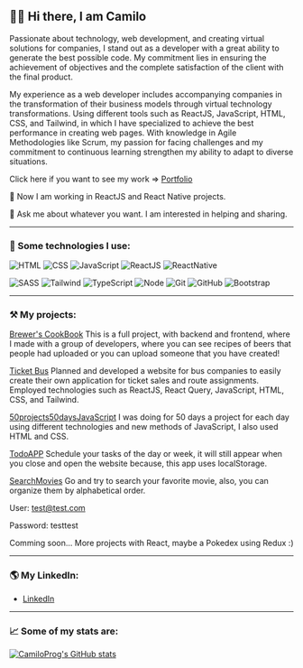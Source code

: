 
## 👋🏻   Hi there, I am Camilo

Passionate about technology, web development, and creating virtual solutions for companies, I stand out as a 
developer with a great ability to generate the best possible code. My commitment lies in ensuring the achievement of 
objectives and the complete satisfaction of the client with the final product.

My experience as a web developer includes accompanying companies in the transformation of their business models 
through virtual technology transformations. Using different tools such as ReactJS, JavaScript, HTML, CSS, and 
Tailwind, in which I have specialized to achieve the best performance in creating web pages. With knowledge in Agile 
Methodologies like Scrum, my passion for facing challenges and my commitment to continuous learning strengthen my 
ability to adapt to diverse situations.

Click here if you want to see my work => [Portfolio](https://camiloprog.notion.site/Camilo-Martinez-4005fae36014429598941e0e2843d153?pvs=4)

🌱   Now I am working in ReactJS and React Native projects.

💬   Ask me about whatever you want. I am interested in helping and sharing.

***

### 🎯   Some technologies I use:

  ![HTML](https://img.shields.io/badge/HTML5-E34F26?style=for-the-badge&logo=html5&logoColor=white) ![CSS](https://img.shields.io/badge/CSS3-1572B6?style=for-the-badge&logo=css3&logoColor=white)  ![JavaScript](https://img.shields.io/badge/JavaScript-323330?style=for-the-badge&logo=javascript&logoColor=F7DF1E)   ![ReactJS](https://img.shields.io/badge/React-20232A?style=for-the-badge&logo=react&logoColor=61DAFB) ![ReactNative](https://img.shields.io/badge/React_Native-20232A?style=for-the-badge&logo=react&logoColor=61DAFB) 
  
  ![SASS](https://img.shields.io/badge/Sass-CC6699?style=for-the-badge&logo=sass&logoColor=white)    ![Tailwind](https://img.shields.io/badge/Tailwind_CSS-38B2AC?style=for-the-badge&logo=tailwind-css&logoColor=white)    ![TypeScript](https://img.shields.io/badge/TypeScript-007ACC?style=for-the-badge&logo=typescript&logoColor=white)     ![Node](https://img.shields.io/badge/Node%20js-339933?style=for-the-badge&logo=nodedotjs&logoColor=white)    ![Git](https://img.shields.io/badge/GIT-E44C30?style=for-the-badge&logo=git&logoColor=white)   ![GitHub](https://img.shields.io/badge/GitHub-100000?style=for-the-badge&logo=github&logoColor=white) ![Bootstrap](https://img.shields.io/badge/Bootstrap-563D7C?style=for-the-badge&logo=bootstrap&logoColor=white)

***
  
### ⚒️   My projects:

[Brewer's CookBook](https://c15-09-t-node-react.vercel.app/)
This is a full project, with backend and frontend, where I made with a group of developers, where you can see recipes of beers that people had uploaded or you can upload someone that you have created!

[Ticket Bus](https://ticket-bus.netlify.app/)
Planned and developed a website for bus companies to easily create their own application for ticket sales and route assignments. Employed technologies such as ReactJS, React Query, JavaScript, HTML, CSS, and Tailwind.

[50projects50daysJavaScript](https://camiloprog-50projects50days.netlify.app/)
I was doing for 50 days a project for each day using different technologies and new methods of JavaScript, I also used HTML and CSS.

[TodoAPP](https://camiloprogtodo.netlify.app/)
Schedule your tasks of the day or week, it will still appear when you close and open the website because, this app uses localStorage.

[SearchMovies](https://movieapp-bemaster.netlify.app/)
Go and try to search your favorite movie, also, you can organize them by alphabetical order.

User: test@test.com

Password: testtest

Comming soon...
More projects with React, maybe a Pokedex using Redux :)

***

### 🌎   My LinkedIn:
- [LinkedIn](https://www.linkedin.com/in/camilomartinez01/)

***

### 📈   Some of my stats are:

[![CamiloProg's GitHub stats](https://github-readme-stats.vercel.app/api?username=CamiloProg&show_icons=true&theme=radical)](https://github.com/CamiloProg/github-readme-stats)


